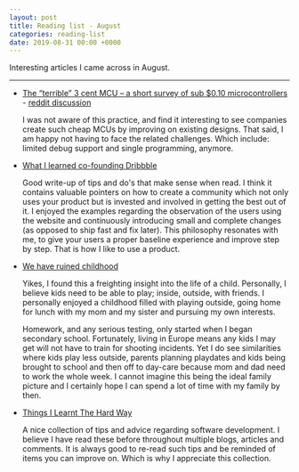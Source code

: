 ```yaml
---
layout: post
title: Reading list - August
categories: reading-list
date: 2019-08-31 00:00 +0000
---
```


Interesting articles I came across in August.

<!--more-->
---

* [The “terrible” 3 cent MCU – a short survey of sub $0.10 microcontrollers](https://cpldcpu.wordpress.com/2019/08/12/the-terrible-3-cent-mcu/) - [reddit discussion](https://www.reddit.com/r/embedded/comments/cq9cho/the_terrible_3_cent_mcu_a_short_survey_of_sub_010/)

  I was not aware of this practice, and find it interesting to see companies create such cheap MCUs by improving on existing designs. That said, I am happy not having to face the related challenges. Which include: limited debug support and single programming, anymore.

* [What I learned co-founding Dribbble](http://simplebits.com/2019/06/25/dribbble.html)

  Good write-up of tips and do's that make sense when read. I think it contains valuable pointers on how to create a community which not only uses your product but is invested and involved in getting the best out of it. I enjoyed the examples regarding the observation of the users using the website and continuously introducing small and complete changes (as opposed to ship fast and fix later). This philosophy resonates with me, to give your users a proper baseline experience and improve step by step. That is how I like to use a product.

* [We have ruined childhood](https://www.nytimes.com/2019/08/17/opinion/sunday/childhood-suicide-depression-anxiety.html)

  Yikes, I found this a freighting insight into the life of a child. Personally, I believe kids need to be able to play; inside, outside, with friends. I personally enjoyed a childhood filled with playing outside, going home for lunch with my mom and my sister and pursuing my own interests.

  Homework, and any serious testing, only started when I began secondary school. Fortunately, living in Europe means any kids I may get will not have to train for shooting incidents. Yet I do see similarities where kids play less outside, parents planning playdates and kids being brought to school and then off to day-care because mom and dad need to work the whole week. I cannot imagine this being the ideal family picture and I certainly hope I can spend a lot of time with my family by then. 

* [Things I Learnt The Hard Way](https://blog.juliobiason.net/thoughts/things-i-learnt-the-hard-way/)

  A nice collection of tips and advice regarding software development. I believe I have read these before throughout multiple blogs, articles and comments. It is always good to re-read such tips and be reminded of items you can improve on. Which is why I appreciate this collection.

